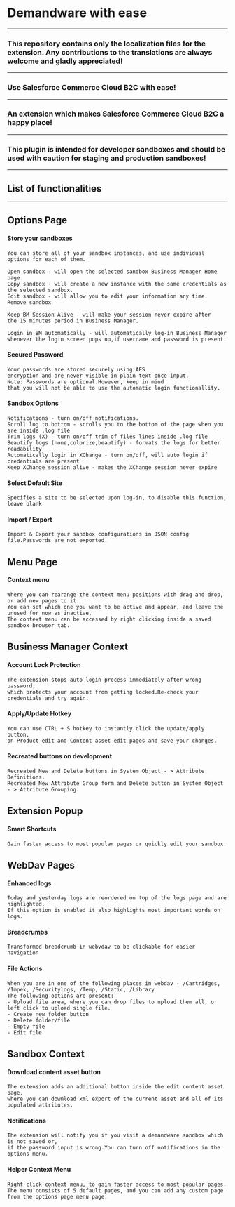# Demandware with ease
---
### This repository contains only the localization files for the extension. Any contributions to the translations are always welcome and gladly appreciated!

---
### Use Salesforce Commerce Cloud B2C with ease!
---
### An extension which makes Salesforce Commerce Cloud B2C a happy place!
---
### This plugin is intended for developer sandboxes and should be used with caution for staging and production sandboxes!
---
## List of functionalities
---
## Options Page
#### Store your sandboxes
    You can store all of your sandbox instances, and use individual options for each of them.

    Open sandbox - will open the selected sandbox Business Manager Home page.
    Copy sandbox - will create a new instance with the same credentials as the selected sandbox.
    Edit sandbox - will allow you to edit your information any time.
    Remove sandbox

    Keep BM Session Alive - will make your session never expire after
    the 15 minutes period in Business Manager.

    Login in BM automatically - will automatically log-in Business Manager
    whenever the login screen pops up,if username and password is present.

#### Secured Password
    Your passwords are stored securely using AES
    encryption and are never visible in plain text once input.
    Note: Passwords are optional.However, keep in mind
    that you will not be able to use the automatic login functionallity.

#### Sandbox Options
    Notifications - turn on/off notifications.
    Scroll log to bottom - scrolls you to the bottom of the page when you are inside .log file
    Trim logs (X) - turn on/off trim of files lines inside .log file
    Beautify logs (none,colorize,beautify) - formats the logs for better readability
    Automatically login in XChange - turn on/off, will auto login if credentials are present
    Keep XChange session alive - makes the XChange session never expire

#### Select Default Site
    Specifies a site to be selected upon log-in, to disable this function, leave blank

#### Import / Export
    Import & Export your sandbox configurations in JSON config file.Passwords are not exported.

## Menu Page
#### Context menu
    Where you can rearange the context menu positions with drag and drop, or add new pages to it.
    You can set which one you want to be active and appear, and leave the unused for now as inactive.
    The context menu can be accessed by right clicking inside a saved sandbox browser tab.

## Business Manager Context

#### Account Lock Protection
    The extension stops auto login process immediately after wrong password,
    which protects your account from getting locked.Re-check your credentials and try again.

#### Apply/Update Hotkey
    You can use CTRL + S hotkey to instantly click the update/apply button,
    on Product edit and Content asset edit pages and save your changes.

#### Recreated buttons on development
    Recreated New and Delete buttons in System Object - > Attribute Definitions.
    Recreated New Attribute Group form and Delete button in System Object - > Attribute Grouping.

## Extension Popup
#### Smart Shortcuts
    Gain faster access to most popular pages or quickly edit your sandbox.

## WebDav Pages
#### Enhanced logs
    Today and yesterday logs are reordered on top of the logs page and are highlighted.
    If this option is enabled it also highlights most important words on logs.

#### Breadcrumbs
    Transformed breadcrumb in webvdav to be clickable for easier navigation

#### File Actions
    When you are in one of the following places in webdav - /Cartridges, /Impex, /Securitylogs, /Temp, /Static, /Library
    The following options are present:
    - Upload file area, where you can drop files to upload them all, or left click to upload single file.
    - Create new folder button
    - Delete folder/file
    - Empty file
    - Edit file

## Sandbox Context
#### Download content asset button
    The extension adds an additional button inside the edit content asset page,
    where you can download xml export of the current asset and all of its populated attributes.

#### Notifications
    The extension will notify you if you visit a demandware sandbox which is not saved or,
    if the password input is wrong.You can turn off notifications in the options menu.

#### Helper Context Menu
    Right-click context menu, to gain faster access to most popular pages.
    The menu consists of 5 default pages, and you can add any custom page from the options page menu page.
